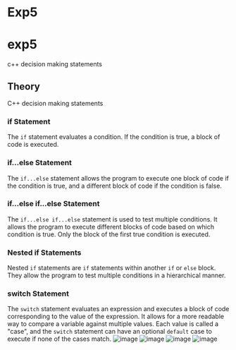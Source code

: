 # Exp5
# exp5
c++ decision making statements

## Theory

C++ decision making statements

### if Statement

The `if` statement evaluates a condition. If the condition is true, a block of code is executed.

### if...else Statement

The `if...else` statement allows the program to execute one block of code if the condition is true, and a different block of code if the condition is false.

### if...else if...else Statement

The `if...else if...else` statement is used to test multiple conditions. It allows the program to execute different blocks of code based on which condition is true. Only the block of the first true condition is executed.

### Nested if Statements

Nested `if` statements are `if` statements within another `if` or `else` block. They allow the program to test multiple conditions in a hierarchical manner.

### switch Statement

The `switch` statement evaluates an expression and executes a block of code corresponding to the value of the expression. It allows for a more readable way to compare a variable against multiple values. Each value is called a "case", and the `switch` statement can have an optional `default` case to execute if none of the cases match.
![image](https://github.com/user-attachments/assets/536ea424-6ed9-47f4-8309-c55835c89d06)
![image](https://github.com/user-attachments/assets/53c99719-1c3e-450f-988a-a13c4d57677e)
![image](https://github.com/user-attachments/assets/58867579-c79e-454b-89ce-d68cb2a4477e)
![image](https://github.com/user-attachments/assets/826f193a-d377-4611-9748-314fcd037695)
